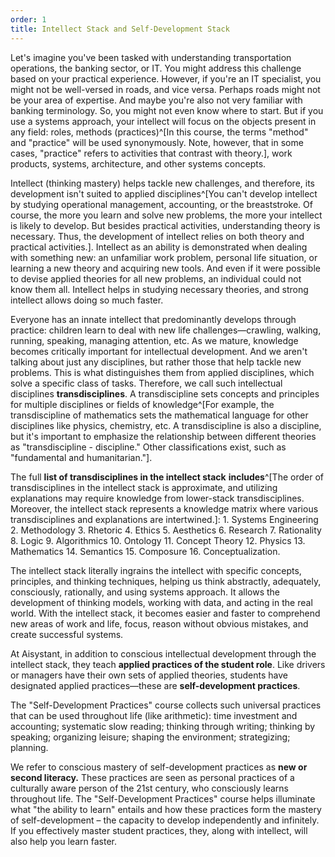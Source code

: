 ```yaml
---
order: 1
title: Intellect Stack and Self-Development Stack
---
```


Let's imagine you've been tasked with understanding transportation operations, the banking sector, or IT. You might address this challenge based on your practical experience. However, if you're an IT specialist, you might not be well-versed in roads, and vice versa. Perhaps roads might not be your area of expertise. And maybe you're also not very familiar with banking terminology. So, you might not even know where to start. But if you use a systems approach, your intellect will focus on the objects present in any field: roles, methods (practices)^[In this course, the terms "method" and "practice" will be used synonymously. Note, however, that in some cases, "practice" refers to activities that contrast with theory.], work products, systems, architecture, and other systems concepts.

Intellect (thinking mastery) helps tackle new challenges, and therefore, its development isn't suited to applied disciplines^[You can't develop intellect by studying operational management, accounting, or the breaststroke. Of course, the more you learn and solve new problems, the more your intellect is likely to develop. But besides practical activities, understanding theory is necessary. Thus, the development of intellect relies on both theory and practical activities.]. Intellect as an ability is demonstrated when dealing with something new: an unfamiliar work problem, personal life situation, or learning a new theory and acquiring new tools. And even if it were possible to devise applied theories for all new problems, an individual could not know them all. Intellect helps in studying necessary theories, and strong intellect allows doing so much faster.

Everyone has an innate intellect that predominantly develops through practice: children learn to deal with new life challenges—crawling, walking, running, speaking, managing attention, etc. As we mature, knowledge becomes critically important for intellectual development. And we aren't talking about just any disciplines, but rather those that help tackle new problems. This is what distinguishes them from applied disciplines, which solve a specific class of tasks. Therefore, we call such intellectual disciplines **transdisciplines**. A transdiscipline sets concepts and principles for multiple disciplines or fields of knowledge^[For example, the transdiscipline of mathematics sets the mathematical language for other disciplines like physics, chemistry, etc. A transdiscipline is also a discipline, but it's important to emphasize the relationship between different theories as "transdiscipline - discipline." Other classifications exist, such as "fundamental and humanitarian."]. 

The full **list of transdisciplines in the intellect stack** **includes**^[The order of transdisciplines in the intellect stack is approximate, and utilizing explanations may require knowledge from lower-stack transdisciplines. Moreover, the intellect stack represents a knowledge matrix where various transdisciplines and explanations are intertwined.]: 1. Systems Engineering 2. Methodology 3. Rhetoric 4. Ethics 5. Aesthetics 6. Research 7. Rationality 8. Logic 9. Algorithmics 10. Ontology 11. Concept Theory 12. Physics 13. Mathematics 14. Semantics 15. Composure 16. Conceptualization.

The intellect stack literally ingrains the intellect with specific concepts, principles, and thinking techniques, helping us think abstractly, adequately, consciously, rationally, and using systems approach. It allows the development of thinking models, working with data, and acting in the real world. With the intellect stack, it becomes easier and faster to comprehend new areas of work and life, focus, reason without obvious mistakes, and create successful systems.

At Aisystant, in addition to conscious intellectual development through the intellect stack, they teach **applied practices of the student role**. Like drivers or managers have their own sets of applied theories, students have designated applied practices—these are **self-development practices**.

The "Self-Development Practices" course collects such universal practices that can be used throughout life (like arithmetic): time investment and accounting; systematic slow reading; thinking through writing; thinking by speaking; organizing leisure; shaping the environment; strategizing; planning.

We refer to conscious mastery of self-development practices as **new or second literacy.** These practices are seen as personal practices of a culturally aware person of the 21st century, who consciously learns throughout life. The "Self-Development Practices" course helps illuminate what "the ability to learn" entails and how these practices form the mastery of self-development – the capacity to develop independently and infinitely. If you effectively master student practices, they, along with intellect, will also help you learn faster.